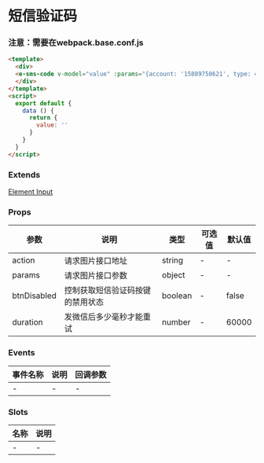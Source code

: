 # 短信验证码

### 注意：需要在webpack.base.conf.js

<e-sms-code v-model="value" :params="{account: '15889750621', type: 4, extisted: true}" ></e-sms-code>
```html
<template>
  <div>
  <e-sms-code v-model="value" :params="{account: '15889750621', type: 4, extisted: true}" />
  </div>
</template>
<script>
  export default {
    data () {
      return {
        value: ''
      }
    }
  }
</script>
```
### Extends
[Element Input](http://element.eleme.io/#/zh-CN/component/input)

### Props
| 参数      | 说明    | 类型      | 可选值       | 默认值   |
|---------- |-------- |---------- |------------- |--------- |
| action     |  请求图片接口地址  | string  |   -       |    -    |
| params     |  请求图片接口参数  | object  |   -       |    -    |
| btnDisabled     | 控制获取短信验证码按键的禁用状态   | boolean  |   -       |    false   |
| duration     | 发微信后多少毫秒才能重试   | number  |   -       |    60000    |

### Events
| 事件名称 | 说明 | 回调参数 |
|---------|--------|---------|
| - | - | - |

### Slots
| 名称 | 说明 | 
|---------|--------|
| - | - |
